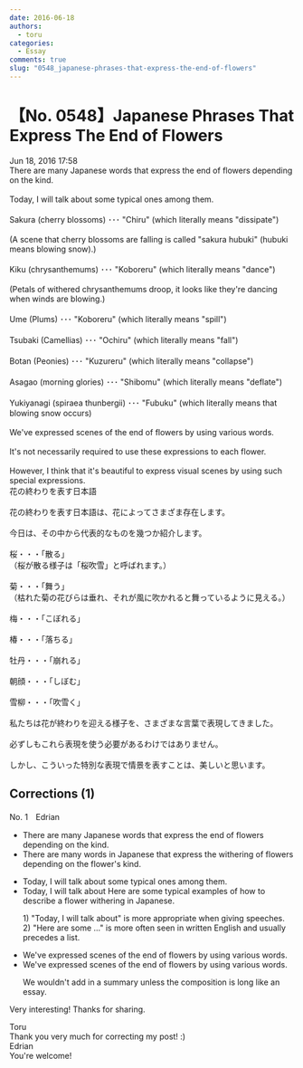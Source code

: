 ```yaml
---
date: 2016-06-18
authors:
  - toru
categories:
  - Essay
comments: true
slug: "0548_japanese-phrases-that-express-the-end-of-flowers"
---
```


# 【No. 0548】Japanese Phrases That Express The End of Flowers
<div class="date">Jun 18, 2016 17:58</div>
<div id="post"><div id="body_show_ori">
There are many Japanese words that express the end of flowers depending on the kind.<br/><br/>Today, I will talk about some typical ones among them.<br/><br/>Sakura (cherry blossoms) ･･･ "Chiru" (which literally means "dissipate")<br/><br/>(A scene that cherry blossoms are falling is called "sakura hubuki" (hubuki means blowing snow).)<br/><br/>Kiku (chrysanthemums) ･･･ "Koboreru" (which literally means "dance")<br/><br/>(Petals of withered chrysanthemums droop, it looks like they're dancing when winds are blowing.)<br/><br/>Ume (Plums) ･･･ "Koboreru" (which literally means "spill")<br/><br/>Tsubaki (Camellias) ･･･ "Ochiru" (which literally means "fall")<br/><br/>Botan (Peonies) ･･･ "Kuzureru" (which literally means "collapse")<br/><br/>Asagao (morning glories) ･･･ "Shibomu" (which literally means "deflate")<br/><br/>Yukiyanagi (spiraea thunbergii) ･･･ "Fubuku" (which literally means that blowing snow occurs)<br/><br/>We've expressed scenes of the end of flowers by using various words.<br/><br/>It's not necessarily required to use these expressions to each flower.<br/><br/>However, I think that it's beautiful to express visual scenes by using such special expressions.
</div></div>

<!-- more -->

<div id="post_ja"><div id="body_show_mo">
花の終わりを表す日本語<br/><br/>花の終わりを表す日本語は、花によってさまざま存在します。<br/><br/>今日は、その中から代表的なものを幾つか紹介します。<br/><br/>桜・・・「散る」<br/>（桜が散る様子は「桜吹雪」と呼ばれます。）<br/><br/>菊・・・「舞う」<br/>（枯れた菊の花びらは垂れ、それが風に吹かれると舞っているように見える。）<br/><br/>梅・・・「こぼれる」<br/><br/>椿・・・「落ちる」<br/><br/>牡丹・・・「崩れる」<br/><br/>朝顔・・・「しぼむ」<br/><br/>雪柳・・・「吹雪く」<br/><br/>私たちは花が終わりを迎える様子を、さまざまな言葉で表現してきました。<br/><br/>必ずしもこれら表現を使う必要があるわけではありません。<br/><br/>しかし、こういった特別な表現で情景を表すことは、美しいと思います。
</div></div>

## Corrections (1)
<div id="block"><div class="first_name"> No. 1　<span class="just_name">Edrian</span></div><div id="block2">
<ul class="correction_field">
<li class="incorrect">There are many Japanese words that express the end of flowers depending on the kind.</li>
<li class="corrected correct">
There are many words<span class="f_blue"> in Japanese</span> that express the <span class="f_blue">withering of</span> flowers depending on <span class="f_blue">the flower's</span> kind.
</li>
</ul>
<ul class="correction_field">
<li class="incorrect">Today, I will talk about some typical ones among them.</li>
<li class="corrected correct">
<span class="sline"><span class="f_red">Today, I will talk about</span></span> <span class="f_blue">Here are</span> <span class="f_blue">some typical examples of how to describe a flower withering in Japanese.</span>
<p class="correction_comment">1) "Today, I will talk about" is more appropriate when giving speeches. 2) "Here are some ..." is more often seen in written English and usually precedes a list.</p>
</li>
</ul>
<ul class="correction_field">
<li class="incorrect">We've expressed scenes of the end of flowers by using various words.</li>
<li class="corrected correct">
<span class="f_gray">We've expressed scenes of the end of flowers by using various words.</span>
<p class="correction_comment">We wouldn't add in a summary unless the composition is long like an essay.</p>
</li>
</ul>
<p class="comment_small">
 Very interesting! Thanks for sharing.
</p>

</div><div class="name"><span class="just_name">Toru</span><br>
Thank you very much for correcting my post! :)
</div>
<div class="name"><span class="just_name">Edrian</span><br>
You're welcome!
</div>
</div>
